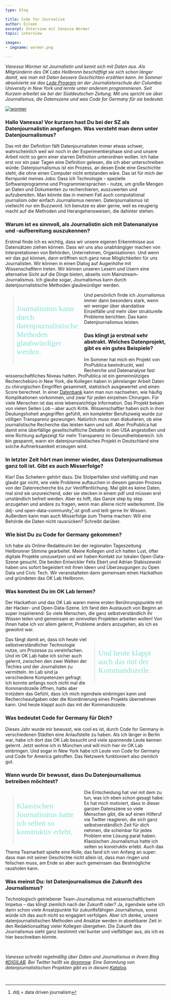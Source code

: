 ```yaml
---
type: blog

title: Code for Journalism
author: Eileen
excerpt: Interview mit Vanessa Wormer
topic: interview

images:
- imgname: wormer.png

---
```

*Vanessa Wormer ist Journalistin und kennt sich mit Daten aus. Als Mitgründerin des
OK Labs Heilbronn beschäftigt sie sich schon länger damit, wie man mit Daten bessere
Geschichten erzählen kann. Im Sommer absolvierte sie das [Lede Program][] an der Journalistenschule der
Columbia University in New York und lernte unter anderem programmieren. Seit Kurzem arbeitet sie bei der Süddeutschen Zeitung. Mit
uns spricht sie über Journalismus, die Datenszene und was Code for Germany für sie bedeutet.*

[![wormer](/blog/wormer.png)](http://codefor.de/blog/vanessawormer)

### Hallo Vanessa! Vor kurzem hast Du bei der SZ als Datenjournalistin angefangen. Was versteht man denn unter Datenjournalismus?

Das mit der Definition fällt Datenjournalisten immer etwas schwer, wahrscheinlich weil wir noch in der Experimentierphase sind und unsere Arbeit nicht so gern einer starren Definition unterordnen wollen. Ich habe erst vor ein paar Tagen eine Definition gelesen, die ich aber unterschreiben würde: Datenjournalismus ist ein Prozess, an desen Ende eine Geschichte steht, die ohne einen Computer nicht entstanden wäre. Das ist für mich der Kernpunkt meines Jobs: Dass ich Technologie - spezielle Softwareprogramme und Programmiersprachen - nutze, um große Mengen an Daten und Dokumenten zu recherchieren, auszuwerten und aufzubereiten. Man könnte das in meinem Fall auch computational journalism oder einfach Journalismus nennen. Datenjournalismus ist vielleicht nur ein Buzzword. Ich benutze es aber gerne, weil es neugierig macht auf die Methoden und Herangehensweisen, die dahinter stehen.


### Warum ist es sinnvoll, als Journalistin sich mit Datenanalyse und -aufbereitung auszukennen?

Erstmal finde ich es wichtig, dass wir unsere eigenen Erkenntnisse aus Datensätzen ziehen können. Dass wir uns also unabhängiger machen von Interpretationen von Behörden, Unternehmen, Organisationen. Und wenn wir das gut können, dann eröffnen sich ganz neue Möglichkeiten für uns Journalisten. Wir können in einen Dialog auf Augenhöhe mit Wissenschaftlern treten. Wir können unseren Lesern und Usern eine alternative Sicht auf die Dinge bieten, abseits vom Mainstream-Journalismus. Ich glaube sogar, Journalismus kann durch datenjournalistische Methoden glaubwürdiger werden.

<blockquote style="width: 40%; float: left; padding: 10px">
  <p><font face="Junction" size="5" color="#82e0d9">Journalismus kann durch datenjournalistische Methoden glaubwürdiger werden.</font></p>
</blockquote>

Und persönlich finde ich Journalismus immer dann besonders stark, wenn wir weniger über skandalöse Einzelfälle und mehr über strukturelle Probleme berichten. Das kann Datenjournalismus leisten.


###  Das klingt ja erstmal sehr abstrakt. Welches Datenprojekt, gibt es ein gutes Beispiele?

Im Sommer hat mich ein Projekt von ProPublica beeindruckt, weil Recherche und Datenanalyse fast wissenschaftliches Niveau hatten. ProPublica ist ein gemeinnütziges Recherchebüro in New York, die Kollegen haben in jahrelanger Arbeit Daten zu chirurgischen Eingriffen gesammelt, statistisch ausgewertet und einen Score berechnet. In einer [Datenbank][] kann man nun nachsehen, wie häufig Komplikationen vorkommen, und zwar für jeden einzelnen Chirurgen. Für viele Menschen ist das eine lebenswichtige Information. Das Projekt bekam von vielen Seiten Lob – aber auch Kritik. Wissenschaftler haben sich in ihrer Deutungshoheit angegriffen gefühlt, ein kompletter Berufszweig wurde zur völligen Transparenz gezwungen. Natürlich muss man diskutieren, ob eine journalistische Recherche das leisten kann und soll. Aber ProPublica hat damit eine überfällige gesellschaftliche Debatte in den USA angestoßen und eine Richtung aufgezeigt für mehr Transparenz im Gesundheitsbereich. Ich bin gespannt, wann ein datenjournalistisches Projekt in Deutschland eine solche Aufmerksamkeit erzeugen wird.


### In letzter Zeit hört man immer wieder, dass Datenjournalismus ganz toll ist. Gibt es auch Misserfolge?

Klar! Das Scheitern gehört dazu. Die Stolperfallen sind vielfältig und man glaubt gar nicht, wie viele Probleme auftauchen in diesem ganzen Prozess von der Datenrecherche bis zur Veröffentlichung. Mal gibt es keine Daten, mal sind sie unzureichend, oder sie stecken in einem pdf und müssen erst umständlich befreit werden. Aber es hilft, das Ganze step by step anzugehen und andere zu fragen, wenn man alleine nicht weiterkommt. Die ddj- und open-data-community[^1] ist groß und teilt gerne ihr Wissen. Außerdem kann man auch Misserfolge zum Thema machen: Will eine Behörde die Daten nicht rausrücken? Schreibt darüber.


### Wie bist Du zu Code for Germany gekommen?

Ich habe als Online-Redakteurin bei der regionalen Tageszeitung Heilbronner Stimme gearbeitet. Meine Kollegen und ich hatten Lust, öfter digitale Projekte umzusetzen und wir haben Kontakt zur lokalen Open-Data-Szene gesucht. Die beiden Entwickler Felix Ebert und Adrian Stabiszewski haben uns sofort begeistert mit ihren Ideen und Überzeugungen zu Open Data und Civic Tech. Wir veranstalteten dann gemeinsam einen Hackathon und gründeten das OK Lab Heilbronn.


### Was konntest Du im OK Lab lernen?

Der Hackathon und das OK Lab waren meine ersten Berührungspunkte mit der Hacker- und Open-Data-Szene. Ich fand den Austausch von Beginn an super inspirierend: So viele Menschen, die ganz selbstverständlich ihr Wissen teilen und gemeinsam an sinnvollen Projekten arbeiten wollen! Von ihnen habe ich vor allem gelernt, Probleme anders anzugehen, als ich es gewohnt war.

<blockquote style="width: 40%; float: right; padding: 10px">
  <p><font face="Junction" size="5" color="#82e0d9">Und heute klappt auch das mit der Kommandozeile.</font></p>
</blockquote>

Das fängt damit an, dass ich heute viel selbstverständlicher Technologie nutze, um Prozesse zu vereinfachen. Und im OK Lab habe ich sicher auch gelernt, zwischen den zwei Welten der Techies und der Journalisten zu vermitteln. Im Lab sind ja verschiedene Kompetenzen gefragt. Ich konnte anfangs noch nicht mal die Kommandozeile öffnen, hatte aber trotzdem das Gefühl, dass ich mich irgendwie einbringen kann und Rechercheaufgaben oder die Koordinierung eines Projekts übernehmen kann. Und heute klappt auch das mit der Kommandozeile.

### Was bedeutet Code for Germany für Dich?

Dieses Jahr wurde mir bewusst, wie cool es ist, durch Code for Germany in verschiedenen Städten eine Anlaufstelle zu haben. Als ich länger in Berlin war, habe ich dort das OK Lab besucht und viele spannende Leute kennen gelernt. Jetzt wohne ich in München und will mich hier im OK Lab einbringen. Und sogar in New York habe ich Leute von Code for Germany und Code for America getroffen. Das Netzwerk funktioniert also ziemlich gut.

### Wann wurde Dir bewusst, dass Du Datenjournalismus betreiben möchtest?

<blockquote style="width: 40%; float: left; padding: 10px">
  <p><font face="Junction" size="5" color="#82e0d9">Klassischen Journalismus hatte ich selten so konstruktiv erlebt.</font></p>
</blockquote>

Die Entscheidung hat viel mit dem zu tun, was ich eben schon gesagt habe: Es hat mich motiviert, dass in dieser ganzen Datenszene so viele Menschen gibt, die auf einen Hilferuf via Twitter reagieren, die sich ganz selbstverständlich Zeit für dich nehmen, die scheinbar für jedes Problem eine Lösung parat haben. Klassischen Journalismus hatte ich selten so konstruktiv erlebt. Auch das Thema Teamarbeit spielte eine Rolle, das fand ich von Anfang an super: dass man mit seiner Geschichte nicht allein ist, dass man ringen und feilschen muss, am Ende so aber auch gemeinsam das Bestmögliche rausholen kann.

### Was meinst Du: Ist Datenjournalismus die Zukunft des Journalismus?

Technologisch getriebener Team-Journalismus mit wissenschaftlichem Impetus – das klingt ziemlich nach der Zukunft oder? Ja, irgendwie sehe ich darin schon viele Ansatzpunkte für zukunftsfähigen Journalismus, sonst würde ich das auch nicht so engagiert verfolgen. Aber ich denke, unsere datenjournalistischen Methoden und Ansätze werden in absehbarer Zeit in den Redaktionsalltag vieler Kollegen übergehen. Die Zukunft des Journalismus sieht ganz bestimmt viel bunter und vielfältiger aus, als ich es hier beschreiben könnte.

<br>

*Vanessa schreibt regelmäßig über Daten und Journalismus in ihrem Blog [#DIGILAB][]. Bei Twitter heißt sie [@remrow][]. Eine Sammlung von datenjournalistischen Projekten gibt es in diesem [Katalog][].*

<br>

[Lede Program]: http://www.ledeprogram.com
[#DIGILAB]: http://hashtagdigilab.tumblr.com/
[Datenbank]: https://projects.propublica.org/surgeons/
[@remrow]: https://twitter.com/remrow
[Katalog]: http://katalog.datenjournalismus.net/#/

[^1]: ddj = data driven journalism
